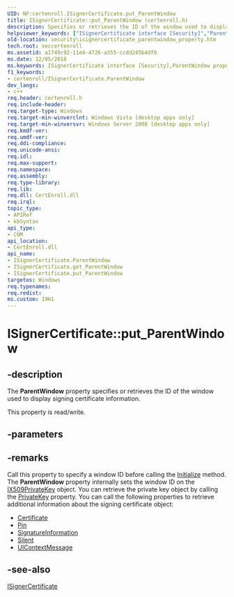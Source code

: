 ```yaml
---
UID: NF:certenroll.ISignerCertificate.put_ParentWindow
title: ISignerCertificate::put_ParentWindow (certenroll.h)
description: Specifies or retrieves the ID of the window used to display signing certificate information.
helpviewer_keywords: ["ISignerCertificate interface [Security]","ParentWindow property","ISignerCertificate.ParentWindow","ISignerCertificate.put_ParentWindow","ISignerCertificate::ParentWindow","ISignerCertificate::get_ParentWindow","ISignerCertificate::put_ParentWindow","ParentWindow property [Security]","ParentWindow property [Security]","ISignerCertificate interface","certenroll/ISignerCertificate::ParentWindow","certenroll/ISignerCertificate::get_ParentWindow","certenroll/ISignerCertificate::put_ParentWindow","put_ParentWindow","security.isignercertificate_parentwindow_property"]
old-location: security\isignercertificate_parentwindow_property.htm
tech.root: seccertenroll
ms.assetid: a1749c92-11e4-4726-a355-ccdd245b4df8
ms.date: 12/05/2018
ms.keywords: ISignerCertificate interface [Security],ParentWindow property, ISignerCertificate.ParentWindow, ISignerCertificate.put_ParentWindow, ISignerCertificate::ParentWindow, ISignerCertificate::get_ParentWindow, ISignerCertificate::put_ParentWindow, ParentWindow property [Security], ParentWindow property [Security],ISignerCertificate interface, certenroll/ISignerCertificate::ParentWindow, certenroll/ISignerCertificate::get_ParentWindow, certenroll/ISignerCertificate::put_ParentWindow, put_ParentWindow, security.isignercertificate_parentwindow_property
f1_keywords:
- certenroll/ISignerCertificate.ParentWindow
dev_langs:
- c++
req.header: certenroll.h
req.include-header: 
req.target-type: Windows
req.target-min-winverclnt: Windows Vista [desktop apps only]
req.target-min-winversvr: Windows Server 2008 [desktop apps only]
req.kmdf-ver: 
req.umdf-ver: 
req.ddi-compliance: 
req.unicode-ansi: 
req.idl: 
req.max-support: 
req.namespace: 
req.assembly: 
req.type-library: 
req.lib: 
req.dll: CertEnroll.dll
req.irql: 
topic_type:
- APIRef
- kbSyntax
api_type:
- COM
api_location:
- CertEnroll.dll
api_name:
- ISignerCertificate.ParentWindow
- ISignerCertificate.get_ParentWindow
- ISignerCertificate.put_ParentWindow
targetos: Windows
req.typenames: 
req.redist: 
ms.custom: 19H1
---
```


# ISignerCertificate::put_ParentWindow


## -description


The <b>ParentWindow</b> property specifies or retrieves the ID of the window used to display signing certificate information.

This property is read/write.


## -parameters


## -remarks



Call this property to specify a window ID before calling the <a href="https://docs.microsoft.com/windows/desktop/api/certenroll/nf-certenroll-isignercertificate-initialize">Initialize</a> method. The <b>ParentWindow</b> property internally sets the window ID on the  <a href="https://docs.microsoft.com/windows/desktop/api/certenroll/nn-certenroll-ix509privatekey">IX509PrivateKey</a> object. You can retrieve the private key object by calling the <a href="https://docs.microsoft.com/windows/desktop/api/certenroll/nf-certenroll-isignercertificate-get_privatekey">PrivateKey</a> property. You can call the following properties to retrieve additional information about the signing certificate object:<ul>
<li>
<a href="https://docs.microsoft.com/windows/desktop/api/certenroll/nf-certenroll-isignercertificate-get_certificate">Certificate</a>
</li>
<li>
<a href="https://docs.microsoft.com/windows/desktop/api/certenroll/nf-certenroll-isignercertificate-put_pin">Pin</a>
</li>
<li>
<a href="https://docs.microsoft.com/windows/desktop/api/certenroll/nf-certenroll-isignercertificate-get_signatureinformation">SignatureInformation</a>
</li>
<li>
<a href="https://docs.microsoft.com/windows/desktop/api/certenroll/nf-certenroll-isignercertificate-get_silent">Silent</a>
</li>
<li>
<a href="https://docs.microsoft.com/windows/desktop/api/certenroll/nf-certenroll-isignercertificate-get_uicontextmessage">UIContextMessage</a>
</li>
</ul>





## -see-also




<a href="https://docs.microsoft.com/windows/desktop/api/certenroll/nn-certenroll-isignercertificate">ISignerCertificate</a>
 

 

